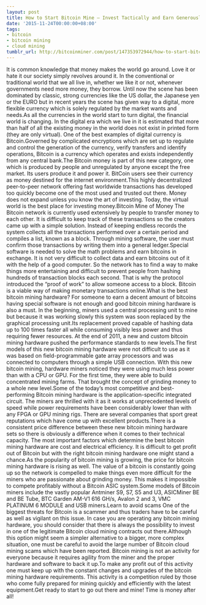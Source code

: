 ```yaml
---
layout: post
title: How to Start Bitcoin Mine – Invest Tactically and Earn Generously
date: '2015-11-24T00:00:00+08:00'
tags:
- bitcoin
- bitcoin mining
- cloud mining
tumblr_url: http://bitcoinminer.com/post/147353972944/how-to-start-bitcoin-mine-invest-tactically-and
---
```

It is common knowledge that money makes the world go around. Love it or hate it our society simply revolves around it. In the conventional or traditional world that we all live in, whether we like it or not, whenever governments need more money, they borrow. Until now the scene has been dominated by classic, strong currencies like the US dollar, the Japanese yen or the EURO but in recent years the scene has given way to a digital, more flexible currency which is solely regulated by the market wants and needs.As all the currencies in the world start to turn digital, the financial world is changing. In the digital era which we live in it is estimated that more than half of all the existing money in the world does not exist in printed form (they are only virtual). One of the best examples of digital currency is Bitcoin.Governed by complicated encryptions which are set up to regulate and control the generation of the currency, verify transfers and identify operations, Bitcoin is a currency which operates and exists independently from any central bank.The Bitcoin money is part of this new category, one which is produced by people and unregulated by anyone except the free market. Its users produce it and power it. BitCoin users see their currency as money destined for the internet environment.This highly decentralized peer-to-peer network offering fast worldwide transactions has developed too quickly become one of the most used and trusted out there. Money does not expand unless you know the art of investing. Today, the virtual world is the best place for investing money.Bitcoin Mine of Money The Bitcoin network is currently used extensively by people to transfer money to each other. It is difficult to keep track of these transactions so the creators came up with a simple solution. Instead of keeping endless records the system collects all the transactions performed over a certain period and compiles a list, known as a block. Through mining software, the user must confirm those transactions by writing them into a general ledger.Special software is needed to solve the math problems and earn bitcoins in exchange. It is not very difficult to collect data and earn bitcoins out of it with the help of a good computer. So the network has to find a way to make things more entertaining and difficult to prevent people from hashing hundreds of transaction blocks each second. That is why the protocol introduced the “proof of work” to allow someone access to a block. Bitcoin is a viable way of making monetary transactions online.What is the best bitcoin mining hardware? For someone to earn a decent amount of bitcoins having special software is not enough and good bitcoin mining hardware is also a must. In the beginning, miners used a central processing unit to mine but because it was working slowly this system was soon replaced by the graphical processing unit.Its replacement proved capable of hashing data up to 100 times faster all while consuming visibly less power and thus requiring fewer resources. At the end of 2011, a new and custom bitcoin mining hardware pushed the performance standards to new levels.The first models of this new bitcoin mining hardware were not difficult to use as it was based on field-programmable gate array processors and was connected to computers through a simple USB connection. With this new bitcoin mining, hardware miners noticed they were using much less power than with a CPU or GPU. For the first time, they were able to build concentrated mining farms. That brought the concept of grinding money to a whole new level.Some of the today’s most competitive and best-performing Bitcoin mining hardware is the application-specific integrated circuit. The miners are thrilled with it as it works at unprecedented levels of speed while power requirements have been considerably lower than with any FPGA or GPU mining rigs. There are several companies that sport great reputations which have come up with excellent products.There is a consistent price difference between these new bitcoin mining hardware sets so there is obviously a difference when it comes to their technical capacity. The most important factors which determine the best bitcoin mining hardware are cost and electrical efficiency. It is difficult to get profit out of Bitcoin but with the right bitcoin mining hardware one might stand a chance.As the popularity of bitcoin mining is growing, the price for bitcoin mining hardware is rising as well. The value of a bitcoin is constantly going up so the network is compelled to make things even more difficult for the miners who are passionate about grinding money. This makes it impossible to compete profitably without a Bitcoin ASIC system.Some models of Bitcoin miners include the vastly popular Antminer S9, S7, S5 and U3, ASICMiner BE and BE Tube, BTC Garden AM-V1 616 GH/s, Avalon 2 and 3, VMC PLATINUM 6 MODULE and USB miners.Learn to avoid scams One of the biggest threats for Bitcoin is a scammer and thus traders have to be careful as well as vigilant on this issue. In case you are operating any bitcoin mining hardware, you should consider that there is always the possibility to invest in one of the legitimate Bitcoin cloud mining contracts out there.Although this option might seem a simpler alternative to a bigger, more complex situation, one must be careful to avoid the large number of Bitcoin cloud mining scams which have been reported. Bitcoin mining is not an activity for everyone because it requires agility from the miner and the proper hardware and software to back it up.To make any profit out of this activity one must keep up with the constant changes and upgrades of the bitcoin mining hardware requirements. This activity is a competition ruled by those who come fully prepared for mining quickly and efficiently with the latest equipment.Get ready to start to go out there and mine! Time is money after all!
